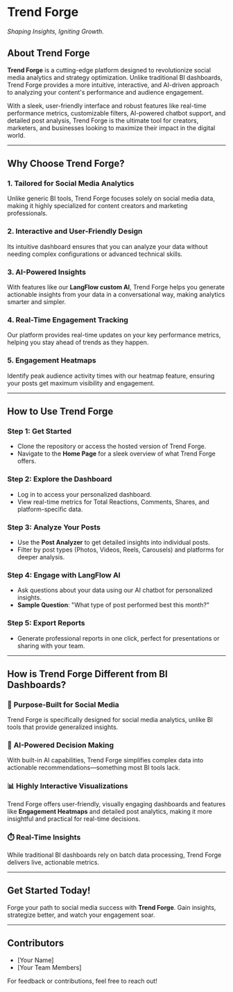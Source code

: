 # **Trend Forge**  
*Shaping Insights, Igniting Growth.*  

## **About Trend Forge**  
**Trend Forge** is a cutting-edge platform designed to revolutionize social media analytics and strategy optimization. Unlike traditional BI dashboards, Trend Forge provides a more intuitive, interactive, and AI-driven approach to analyzing your content's performance and audience engagement.  

With a sleek, user-friendly interface and robust features like real-time performance metrics, customizable filters, AI-powered chatbot support, and detailed post analysis, Trend Forge is the ultimate tool for creators, marketers, and businesses looking to maximize their impact in the digital world.  

---

## **Why Choose Trend Forge?**  

### 1. **Tailored for Social Media Analytics**  
Unlike generic BI tools, Trend Forge focuses solely on social media data, making it highly specialized for content creators and marketing professionals.  

### 2. **Interactive and User-Friendly Design**  
Its intuitive dashboard ensures that you can analyze your data without needing complex configurations or advanced technical skills.  

### 3. **AI-Powered Insights**  
With features like our **LangFlow custom AI**, Trend Forge helps you generate actionable insights from your data in a conversational way, making analytics smarter and simpler.  

### 4. **Real-Time Engagement Tracking**  
Our platform provides real-time updates on your key performance metrics, helping you stay ahead of trends as they happen.  

### 5. **Engagement Heatmaps**  
Identify peak audience activity times with our heatmap feature, ensuring your posts get maximum visibility and engagement.  

---

## **How to Use Trend Forge**  

### Step 1: **Get Started**  
- Clone the repository or access the hosted version of Trend Forge.  
- Navigate to the **Home Page** for a sleek overview of what Trend Forge offers.  

### Step 2: **Explore the Dashboard**  
- Log in to access your personalized dashboard.  
- View real-time metrics for Total Reactions, Comments, Shares, and platform-specific data.  

### Step 3: **Analyze Your Posts**  
- Use the **Post Analyzer** to get detailed insights into individual posts.  
- Filter by post types (Photos, Videos, Reels, Carousels) and platforms for deeper analysis.  

### Step 4: **Engage with LangFlow AI**  
- Ask questions about your data using our AI chatbot for personalized insights.  
- **Sample Question**: "What type of post performed best this month?"  

### Step 5: **Export Reports**  
- Generate professional reports in one click, perfect for presentations or sharing with your team.  

---

## **How is Trend Forge Different from BI Dashboards?**  

### 🚀 **Purpose-Built for Social Media**  
Trend Forge is specifically designed for social media analytics, unlike BI tools that provide generalized insights.  

### 🤖 **AI-Powered Decision Making**  
With built-in AI capabilities, Trend Forge simplifies complex data into actionable recommendations—something most BI tools lack.  

### 📊 **Highly Interactive Visualizations**  
Trend Forge offers user-friendly, visually engaging dashboards and features like **Engagement Heatmaps** and detailed post analytics, making it more insightful and practical for real-time decisions.  

### ⏱️ **Real-Time Insights**  
While traditional BI dashboards rely on batch data processing, Trend Forge delivers live, actionable metrics.  

---

## **Get Started Today!**  
Forge your path to social media success with **Trend Forge**. Gain insights, strategize better, and watch your engagement soar.  

---

## **Contributors**  
- [Your Name]  
- [Your Team Members]  

For feedback or contributions, feel free to reach out!  

